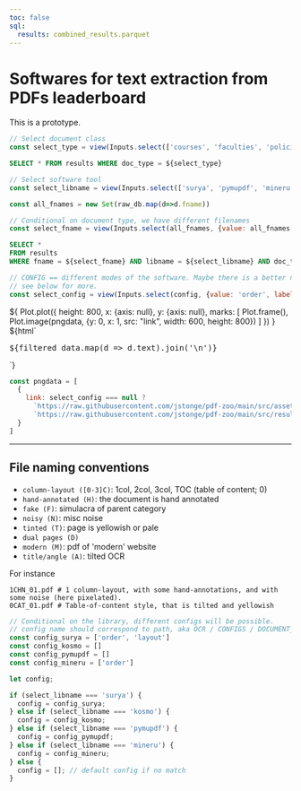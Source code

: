```yaml
---
toc: false
sql:
  results: combined_results.parquet
---
```



# Softwares for text extraction from PDFs leaderboard

<div class="warning">This is a prototype.</div>


```js
// Select document class
const select_type = view(Inputs.select(['courses', 'faculties', 'policies'], {value: 'courses', label: "document type" }))
```

```sql id=[...raw_db]
SELECT * FROM results WHERE doc_type = ${select_type}
```

```js
// Select software tool
const select_libname = view(Inputs.select(['surya', 'pymupdf', 'mineru'], {label: "libname", value: "surya" }))
```


```js
const all_fnames = new Set(raw_db.map(d=>d.fname))
```
```js
// Conditional on document type, we have different filenames
const select_fname = view(Inputs.select(all_fnames, {value: all_fnames[0], label: "filename" }))
```

```sql id=[...filtered_data]
SELECT * 
FROM results
WHERE fname = ${select_fname} AND libname = ${select_libname} AND doc_type = ${select_type}
```

```js
// CONFIG == different modes of the software. Maybe there is a better name.
// see below for more.
const select_config = view(Inputs.select(config, {value: 'order', label: "config"}));
```

<div class="grid grid-cols-2">
  <div>${
    Plot.plot({
      height: 800,
      x: {axis: null},
      y: {axis: null},
      marks: [
        Plot.frame(),
        Plot.image(pngdata, {y: 0, x: 1, src: "link", width: 600, height: 800})
        ]
      })
  }
  </div>
  <div>
  ${html`<pre>${filtered_data.map(d => d.text).join('\n')}</pre>`}
  </div>
</div>

```js
const pngdata = [
  {
    link: select_config === null ? 
      `https://raw.githubusercontent.com/jstonge/pdf-zoo/main/src/assets/${select_fname}.png` : 
      `https://raw.githubusercontent.com/jstonge/pdf-zoo/main/src/results/${select_libname}/${select_type}/${select_config}/${select_fname}.png`
  }
]
```


---

## File naming conventions

 - `column-layout ([0-3]C)`: 1col, 2col, 3col, TOC (table of content; 0)
 - `hand-annotated (H)`: the document is hand annotated
 - `fake (F)`: simulacra of parent category
 - `noisy (N)`: misc noise
 - `tinted (T)`: page is yellowish or pale
 - `dual pages (D)`
 - `modern (M)`: pdf of 'modern' website
 - `title/angle (A)`: tilted OCR

For instance

```
1CHN_01.pdf # 1 column-layout, with some hand-annotations, and with some noise (here pixelated).
0CAT_01.pdf # Table-of-content style, that is tilted and yellowish 
```

```js
// Conditional on the library, different configs will be possible.
// config name should correspond to path, aka OCR / CONFIGS / DOCUMENT_TYPE / *
const config_surya = ['order', 'layout']
const config_kosmo = []
const config_pymupdf = []
const config_mineru = ['order']
```

```js
let config;

if (select_libname === 'surya') {
  config = config_surya;
} else if (select_libname === 'kosmo') {
  config = config_kosmo;
} else if (select_libname === 'pymupdf') {
  config = config_pymupdf;
} else if (select_libname === 'mineru') {
  config = config_mineru;
} else {
  config = []; // default config if no match
}

```